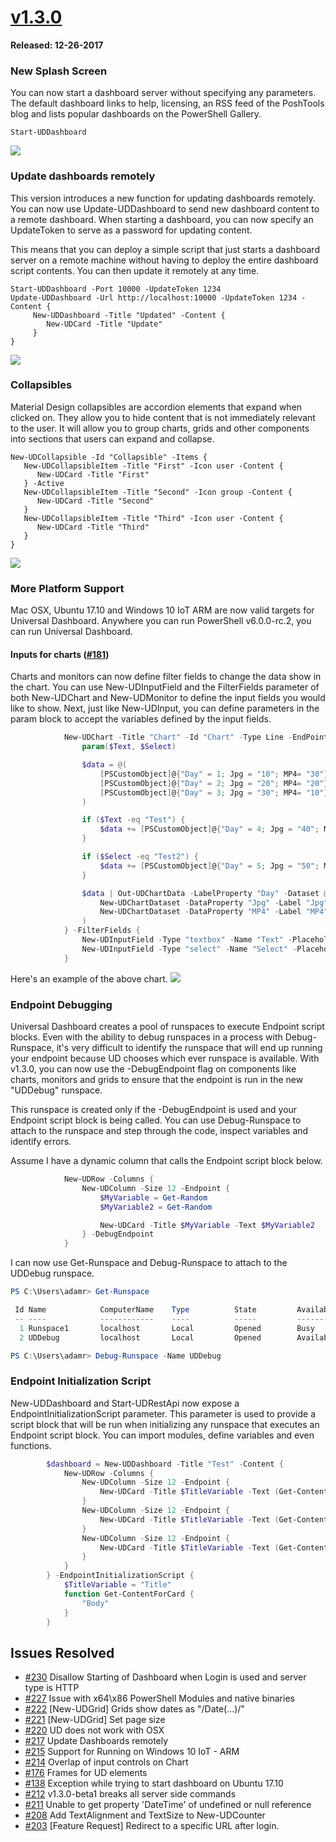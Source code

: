 # [v1.3.0](https://www.powershellgallery.com/packages/UniversalDashboard/1.3.0)

**Released: 12-26-2017**

### New Splash Screen

You can now start a dashboard server without specifying any parameters. The default dashboard links to help, licensing, an RSS feed of the PoshTools blog and lists popular dashboards on the PowerShell Gallery.

```
Start-UDDashboard
```

![](/assets/dashboard-splash.png)

### Update dashboards remotely

This version introduces a new function for updating dashboards remotely. You can now use Update-UDDashboard to send new dashboard content to a remote dashboard. When starting a dashboard, you can now specify an UpdateToken to serve as a password for updating content.

This means that you can deploy a simple script that just starts a dashboard server on a remote machine without having to deploy the entire dashboard script contents. You can then update it remotely at any time.

```
Start-UDDashboard -Port 10000 -UpdateToken 1234
Update-UDDashboard -Url http://localhost:10000 -UpdateToken 1234 -Content {
     New-UDDashboard -Title "Updated" -Content {
        New-UDCard -Title "Update"
     }
}
```

![](https://poshtools.com/wp-content/uploads/2017/12/capture-4.gif)

### Collapsibles

Material Design collapsibles are accordion elements that expand when clicked on. They allow you to hide content that is not immediately relevant to the user. It will allow you to group charts, grids and other components into sections that users can expand and collapse.

```
New-UDCollapsible -Id "Collapsible" -Items {
   New-UDCollapsibleItem -Title "First" -Icon user -Content {
      New-UDCard -Title "First"
   } -Active
   New-UDCollapsibleItem -Title "Second" -Icon group -Content {
      New-UDCard -Title "Second"
   }
   New-UDCollapsibleItem -Title "Third" -Icon user -Content {
      New-UDCard -Title "Third"
   }
}
```

![](/assets/collapsible.gif)

### More Platform Support

Mac OSX, Ubuntu 17.10 and Windows 10 IoT ARM are now valid targets for Universal Dashboard. Anywhere you can run PowerShell v6.0.0-rc.2, you can run Universal Dashboard.

#### Inputs for charts \([\#181](https://github.com/adamdriscoll/poshprotools/issues/181)\)

Charts and monitors can now define filter fields to change the data show in the chart. You can use New-UDInputField and the FilterFields parameter of both New-UDChart and New-UDMonitor to define the input fields you would like to show. Next, just like New-UDInput, you can define parameters in the param block to accept the variables defined by the input fields.

```powershell
            New-UDChart -Title "Chart" -Id "Chart" -Type Line -EndPoint {
                param($Text, $Select) 

                $data = @(
                    [PSCustomObject]@{"Day" = 1; Jpg = "10"; MP4= "30"}
                    [PSCustomObject]@{"Day" = 2; Jpg = "20"; MP4= "20"}
                    [PSCustomObject]@{"Day" = 3; Jpg = "30"; MP4= "10"}
                )

                if ($Text -eq "Test") {
                    $data += [PSCustomObject]@{"Day" = 4; Jpg = "40"; MP4= "0"}
                }

                if ($Select -eq "Test2") {
                    $data += [PSCustomObject]@{"Day" = 5; Jpg = "50"; MP4= "100"}
                }

                $data | Out-UDChartData -LabelProperty "Day" -Dataset @(
                    New-UDChartDataset -DataProperty "Jpg" -Label "Jpg" -BackgroundColor "#80962F23" -HoverBackgroundColor "#80962F23"
                    New-UDChartDataset -DataProperty "MP4" -Label "MP4" -BackgroundColor "#8014558C" -HoverBackgroundColor "#8014558C"
                ) 
            } -FilterFields {
                New-UDInputField -Type "textbox" -Name "Text" -Placeholder 'Test Stuff'
                New-UDInputField -Type "select" -Name "Select" -Placeholder 'Test Other Stuff' -Values @("Test", "Test2", "Test3")
            }
```

Here's an example of the above chart. ![](/assets/capture-1.gif)

### Endpoint Debugging

Universal Dashboard creates a pool of runspaces to execute Endpoint script blocks. Even with the ability to debug runspaces in a process with Debug-Runspace, it's very difficult to identify the runspace that will end up running your endpoint because UD chooses which ever runspace is available. With v1.3.0, you can now use the -DebugEndpoint flag on components like charts, monitors and grids to ensure that the endpoint is run in the new "UDDebug" runspace.

This runspace is created only if the -DebugEndpoint is used and your Endpoint script block is being called. You can use Debug-Runspace to attach to the runspace and step through the code, inspect variables and identify errors.

Assume I have a dynamic column that calls the Endpoint script block below.

```powershell
            New-UDRow -Columns {
                New-UDColumn -Size 12 -Endpoint {
                    $MyVariable = Get-Random
                    $MyVariable2 = Get-Random

                    New-UDCard -Title $MyVariable -Text $MyVariable2
                } -DebugEndpoint
            }
```

I can now use Get-Runspace and Debug-Runspace to attach to the UDDebug runspace.

```powershell
PS C:\Users\adamr> Get-Runspace

 Id Name            ComputerName    Type          State         Availability
 -- ----            ------------    ----          -----         ------------
  1 Runspace1       localhost       Local         Opened        Busy
  2 UDDebug         localhost       Local         Opened        Available

PS C:\Users\adamr> Debug-Runspace -Name UDDebug
```

### Endpoint Initialization Script

New-UDDashboard and Start-UDRestApi now expose a EndpointInitializationScript parameter. This parameter is used to provide a script block that will be run when initializing any runspace that executes an Endpoint script block. You can import modules, define variables and even functions.

```powershell
        $dashboard = New-UDDashboard -Title "Test" -Content {
            New-UDRow -Columns {
                New-UDColumn -Size 12 -Endpoint {
                    New-UDCard -Title $TitleVariable -Text (Get-ContentForCard) -Id "Card" 
                }
                New-UDColumn -Size 12 -Endpoint {
                    New-UDCard -Title $TitleVariable -Text (Get-ContentForCard) -Id "Card2" 
                }
                New-UDColumn -Size 12 -Endpoint {
                    New-UDCard -Title $TitleVariable -Text (Get-ContentForCard) -Id "Card3" 
                }
            }
        } -EndpointInitializationScript {
            $TitleVariable = "Title"
            function Get-ContentForCard {
                "Body"
            }
        }
```

## Issues Resolved

* [\#230](https://github.com/adamdriscoll/poshprotools/issues/230) Disallow Starting of Dashboard when Login is used and server type is HTTP
* [\#227](https://github.com/adamdriscoll/poshprotools/issues/227) Issue with x64\x86 PowerShell Modules and native binaries
* [\#222](https://github.com/adamdriscoll/poshprotools/issues/222) \[New-UDGrid\] Grids show dates as "/Date\(...\)/"
* [\#221](https://github.com/adamdriscoll/poshprotools/issues/221) \[New-UDGrid\] Set page size
* [\#220](https://github.com/adamdriscoll/poshprotools/issues/220) UD does not work with OSX 
* [\#217](https://github.com/adamdriscoll/poshprotools/issues/217) Update Dashboards remotely 
* [\#215](https://github.com/adamdriscoll/poshprotools/issues/215) Support for Running on Windows 10 IoT - ARM 
* [\#214](https://github.com/adamdriscoll/poshprotools/issues/214) Overlap of input controls on Chart
* [\#176](https://github.com/adamdriscoll/poshprotools/issues/176) Frames for UD elements
* [\#138](https://github.com/adamdriscoll/poshprotools/issues/138) Exception while trying to start dashboard on Ubuntu 17.10
* [\#212](https://github.com/adamdriscoll/poshprotools/issues/212) v1.3.0-beta1 breaks all server side commands
* [\#211](https://github.com/adamdriscoll/poshprotools/issues/211) Unable to get property 'DateTime' of undefined or null reference
* [\#208](https://github.com/adamdriscoll/poshprotools/issues/208) Add TextAlignment and TextSize to New-UDCounter
* [\#203](https://github.com/adamdriscoll/poshprotools/issues/203) \[Feature Request\] Redirect to a specific URL after login.



